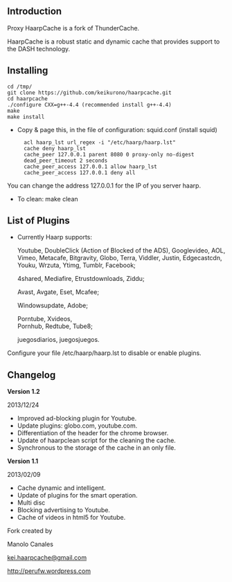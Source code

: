 Introduction
------------

Proxy HaarpCache is a fork of ThunderCache.

HaarpCache is a robust static and dynamic cache that provides support to the DASH technology.

Installing
--------

	cd /tmp/
	git clone https://github.com/keikurono/haarpcache.git
	cd haarpcache
	./configure CXX=g++-4.4 (recommended install g++-4.4)
	make
	make install


* Copy & page this, in the file of configuration: squid.conf (install squid)

		acl haarp_lst url_regex -i "/etc/haarp/haarp.lst"
		cache deny haarp_lst
		cache_peer 127.0.0.1 parent 8080 0 proxy-only no-digest
		dead_peer_timeout 2 seconds
		cache_peer_access 127.0.0.1 allow haarp_lst
		cache_peer_access 127.0.0.1 deny all

You can change the address 127.0.0.1 for the IP of you server haarp.

* To clean: make clean

 
List of Plugins
--------------

* Currently Haarp supports:


	Youtube,
	DoubleClick (Action of Blocked of the ADS),
	Googlevideo,
	AOL,
	Vimeo,
	Metacafe,
	Bitgravity,
	Globo,
	Terra,
	Viddler,
	Justin,
	Edgecastcdn,
	Youku,
	Wrzuta,
	Ytimg,
	Tumblr,
	Facebook;
	
	
	4shared,
	Mediafire,
	Etrustdownloads,
	Ziddu;
	
	Avast,
	Avgate,
	Eset,
	Mcafee;
	
	Windowsupdate,
	Adobe;
	
	Porntube,
	Xvideos,	
	Pornhub,
	Redtube,
	Tube8;
	
	juegosdiarios,
	juegosjuegos.
	
	
Configure your file /etc/haarp/haarp.lst to disable or enable plugins.	

	
Changelog
---------

__Version 1.2__

2013/12/24

* Improved ad-blocking plugin for Youtube.
* Update plugins: globo.com, youtube.com.
* Differentiation of the header for the chrome browser.
* Update of haarpclean script for the cleaning the cache.
* Synchronous to the storage of the cache in an only file.

__Version 1.1__

2013/02/09

* Cache dynamic and intelligent.
* Update of plugins for the smart operation.
* Multi disc
* Blocking advertising to Youtube.
* Cache of videos in html5 for Youtube.

Fork created by

Manolo Canales

kei.haarpcache@gmail.com

http://perufw.wordpress.com
